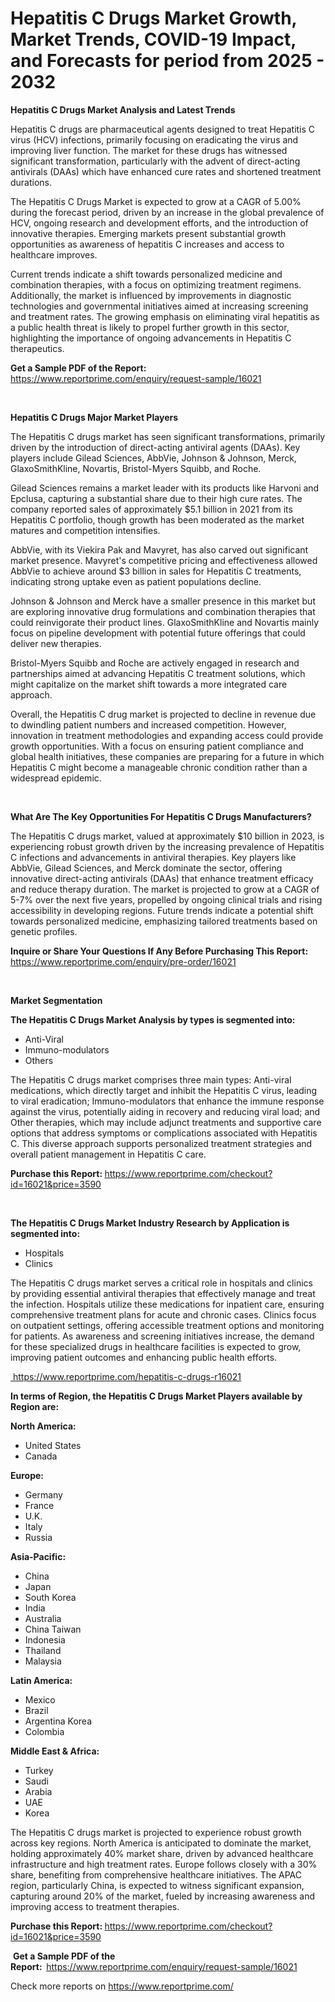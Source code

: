 <p><h1>Hepatitis C Drugs Market Growth, Market Trends, COVID-19 Impact, and Forecasts for period from 2025 - 2032</h1></p><p><strong>Hepatitis C Drugs Market Analysis and Latest Trends</strong></p>
<p><p>Hepatitis C drugs are pharmaceutical agents designed to treat Hepatitis C virus (HCV) infections, primarily focusing on eradicating the virus and improving liver function. The market for these drugs has witnessed significant transformation, particularly with the advent of direct-acting antivirals (DAAs) which have enhanced cure rates and shortened treatment durations.</p><p>The Hepatitis C Drugs Market is expected to grow at a CAGR of 5.00% during the forecast period, driven by an increase in the global prevalence of HCV, ongoing research and development efforts, and the introduction of innovative therapies. Emerging markets present substantial growth opportunities as awareness of hepatitis C increases and access to healthcare improves.</p><p>Current trends indicate a shift towards personalized medicine and combination therapies, with a focus on optimizing treatment regimens. Additionally, the market is influenced by improvements in diagnostic technologies and governmental initiatives aimed at increasing screening and treatment rates. The growing emphasis on eliminating viral hepatitis as a public health threat is likely to propel further growth in this sector, highlighting the importance of ongoing advancements in Hepatitis C therapeutics.</p></p>
<p><strong>Get a Sample PDF of the Report:&nbsp;</strong> <a href="https://www.reportprime.com/enquiry/request-sample/16021?utm_campaign=3555&utm_medium=2&utm_source=Github&utm_content=ia&utm_term=20032025&utm_id=hepatitis-c-drugs">https://www.reportprime.com/enquiry/request-sample/16021</a></p>
<p>&nbsp;</p>
<p><strong>Hepatitis C Drugs Major Market Players</strong></p>
<p><p>The Hepatitis C drugs market has seen significant transformations, primarily driven by the introduction of direct-acting antiviral agents (DAAs). Key players include Gilead Sciences, AbbVie, Johnson & Johnson, Merck, GlaxoSmithKline, Novartis, Bristol-Myers Squibb, and Roche. </p><p>Gilead Sciences remains a market leader with its products like Harvoni and Epclusa, capturing a substantial share due to their high cure rates. The company reported sales of approximately $5.1 billion in 2021 from its Hepatitis C portfolio, though growth has been moderated as the market matures and competition intensifies.</p><p>AbbVie, with its Viekira Pak and Mavyret, has also carved out significant market presence. Mavyret's competitive pricing and effectiveness allowed AbbVie to achieve around $3 billion in sales for Hepatitis C treatments, indicating strong uptake even as patient populations decline.</p><p>Johnson & Johnson and Merck have a smaller presence in this market but are exploring innovative drug formulations and combination therapies that could reinvigorate their product lines. GlaxoSmithKline and Novartis mainly focus on pipeline development with potential future offerings that could deliver new therapies.</p><p>Bristol-Myers Squibb and Roche are actively engaged in research and partnerships aimed at advancing Hepatitis C treatment solutions, which might capitalize on the market shift towards a more integrated care approach.</p><p>Overall, the Hepatitis C drug market is projected to decline in revenue due to dwindling patient numbers and increased competition. However, innovation in treatment methodologies and expanding access could provide growth opportunities. With a focus on ensuring patient compliance and global health initiatives, these companies are preparing for a future in which Hepatitis C might become a manageable chronic condition rather than a widespread epidemic.</p></p>
<p>&nbsp;</p>
<p><strong>What Are The Key Opportunities For Hepatitis C Drugs Manufacturers?</strong></p>
<p><p>The Hepatitis C drugs market, valued at approximately $10 billion in 2023, is experiencing robust growth driven by the increasing prevalence of Hepatitis C infections and advancements in antiviral therapies. Key players like AbbVie, Gilead Sciences, and Merck dominate the sector, offering innovative direct-acting antivirals (DAAs) that enhance treatment efficacy and reduce therapy duration. The market is projected to grow at a CAGR of 5-7% over the next five years, propelled by ongoing clinical trials and rising accessibility in developing regions. Future trends indicate a potential shift towards personalized medicine, emphasizing tailored treatments based on genetic profiles.</p></p>
<p><strong>Inquire or Share Your Questions If Any Before Purchasing This Report:</strong> <a href="https://www.reportprime.com/enquiry/pre-order/16021?utm_campaign=3555&utm_medium=2&utm_source=Github&utm_content=ia&utm_term=20032025&utm_id=hepatitis-c-drugs">https://www.reportprime.com/enquiry/pre-order/16021</a></p>
<p>&nbsp;</p>
<p><strong>Market Segmentation</strong></p>
<p><strong>The Hepatitis C Drugs Market Analysis by types is segmented into:</strong></p>
<p><ul><li>Anti-Viral</li><li>Immuno-modulators</li><li>Others</li></ul></p>
<p><p>The Hepatitis C drugs market comprises three main types: Anti-viral medications, which directly target and inhibit the Hepatitis C virus, leading to viral eradication; Immuno-modulators that enhance the immune response against the virus, potentially aiding in recovery and reducing viral load; and Other therapies, which may include adjunct treatments and supportive care options that address symptoms or complications associated with Hepatitis C. This diverse approach supports personalized treatment strategies and overall patient management in Hepatitis C care.</p></p>
<p><strong>Purchase this Report:&nbsp;</strong><a href="https://www.reportprime.com/checkout?id=16021&price=3590&utm_campaign=3555&utm_medium=2&utm_source=Github&utm_content=ia&utm_term=20032025&utm_id=hepatitis-c-drugs">https://www.reportprime.com/checkout?id=16021&price=3590</a></p>
<p>&nbsp;</p>
<p><strong>The Hepatitis C Drugs Market Industry Research by Application is segmented into:</strong></p>
<p><ul><li>Hospitals</li><li>Clinics</li></ul></p>
<p><p>The Hepatitis C drugs market serves a critical role in hospitals and clinics by providing essential antiviral therapies that effectively manage and treat the infection. Hospitals utilize these medications for inpatient care, ensuring comprehensive treatment plans for acute and chronic cases. Clinics focus on outpatient settings, offering accessible treatment options and monitoring for patients. As awareness and screening initiatives increase, the demand for these specialized drugs in healthcare facilities is expected to grow, improving patient outcomes and enhancing public health efforts.</p></p>
<p><a href="https://www.reportprime.com/hepatitis-c-drugs-r16021?utm_campaign=3555&utm_medium=2&utm_source=Github&utm_content=ia&utm_term=20032025&utm_id=hepatitis-c-drugs">&nbsp;https://www.reportprime.com/hepatitis-c-drugs-r16021</a></p>
<p><strong>In terms of Region, the Hepatitis C Drugs Market Players available by Region are:</strong></p>
<p>
    <p> <strong> North America: </strong>
        <ul>
            <li>United States</li>
            <li>Canada</li>
        </ul>
        </p> 
    <p> <strong> Europe: </strong>
        <ul>
            <li>Germany</li>
            <li>France</li>
            <li>U.K.</li>
            <li>Italy</li>
            <li>Russia</li>
        </ul>
        </p> 
    <p> <strong> Asia-Pacific: </strong>
        <ul>
            <li>China</li>
            <li>Japan</li>
            <li>South Korea</li>
            <li>India</li>
            <li>Australia</li>
            <li>China Taiwan</li>
            <li>Indonesia</li>
            <li>Thailand</li>
            <li>Malaysia</li>
        </ul>
        </p> 
    <p> <strong> Latin America: </strong>
        <ul>
            <li>Mexico</li>
            <li>Brazil</li>
            <li>Argentina Korea</li>
            <li>Colombia</li>
        </ul>
        </p> 
    <p> <strong> Middle East & Africa: </strong>
        <ul>
            <li>Turkey</li>
            <li>Saudi</li>
            <li>Arabia</li>
            <li>UAE</li>
            <li>Korea</li>
        </ul>
    </p>
    </p>
<p><p>The Hepatitis C drugs market is projected to experience robust growth across key regions. North America is anticipated to dominate the market, holding approximately 40% market share, driven by advanced healthcare infrastructure and high treatment rates. Europe follows closely with a 30% share, benefiting from comprehensive healthcare initiatives. The APAC region, particularly China, is expected to witness significant expansion, capturing around 20% of the market, fueled by increasing awareness and improving access to treatment therapies.</p></p>
<p><strong>Purchase this Report: </strong><a href="https://www.reportprime.com/checkout?id=16021&price=3590&utm_campaign=3555&utm_medium=2&utm_source=Github&utm_content=ia&utm_term=20032025&utm_id=hepatitis-c-drugs">https://www.reportprime.com/checkout?id=16021&price=3590</a></p>
<p>&nbsp;<strong>Get a Sample PDF of the Report:&nbsp;&nbsp;</strong><a href="https://www.reportprime.com/enquiry/request-sample/16021?utm_campaign=3555&utm_medium=2&utm_source=Github&utm_content=ia&utm_term=20032025&utm_id=hepatitis-c-drugs">https://www.reportprime.com/enquiry/request-sample/16021</a></p>
<p><strong></strong></p>
<p>Check more reports on <a href="https://www.reportprime.com/?utm_campaign=3555&utm_medium=2&utm_source=Github&utm_content=ia&utm_term=20032025&utm_id=hepatitis-c-drugs">https://www.reportprime.com/</a></p>